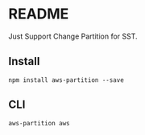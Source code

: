 # README

Just Support Change Partition for SST.

## Install

```shell
npm install aws-partition --save
```

## CLI

```bash
aws-partition aws
```
